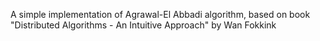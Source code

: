 A simple implementation of Agrawal-El Abbadi algorithm, based on book "Distributed Algorithms - An Intuitive Approach" by Wan Fokkink
